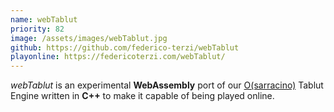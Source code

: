 ```yaml
---
name: webTablut
priority: 82
image: /assets/images/webTablut.jpg
github: https://github.com/federico-terzi/webTablut
playonline: https://federicoterzi.com/webTablut/
---
```

*webTablut* is an experimental **WebAssembly** port of our [O(sarracino)](https://github.com/federico-terzi/osarracino) Tablut Engine written in **C++** to make it capable of being played online.